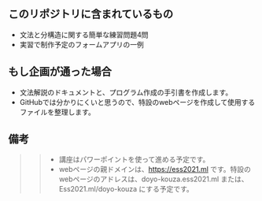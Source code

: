 ## このリポジトリに含まれているもの
* 文法と分構造に関する簡単な練習問題4問
* 実習で制作予定のフォームアプリの一例

## もし企画が通った場合
* 文法解説のドキュメントと、プログラム作成の手引書を作成します。
* GitHubでは分かりにくいと思うので、特設のwebページを作成して使用するファイルを整理します。

## 備考
>> * 講座はパワーポイントを使って進める予定です。
>> * webページの親ドメインは、<https://ess2021.ml> です。特設のwebページのアドレスは、doyo-kouza.ess2021.ml または、Ess2021.ml/doyo-kouza にする予定です。
